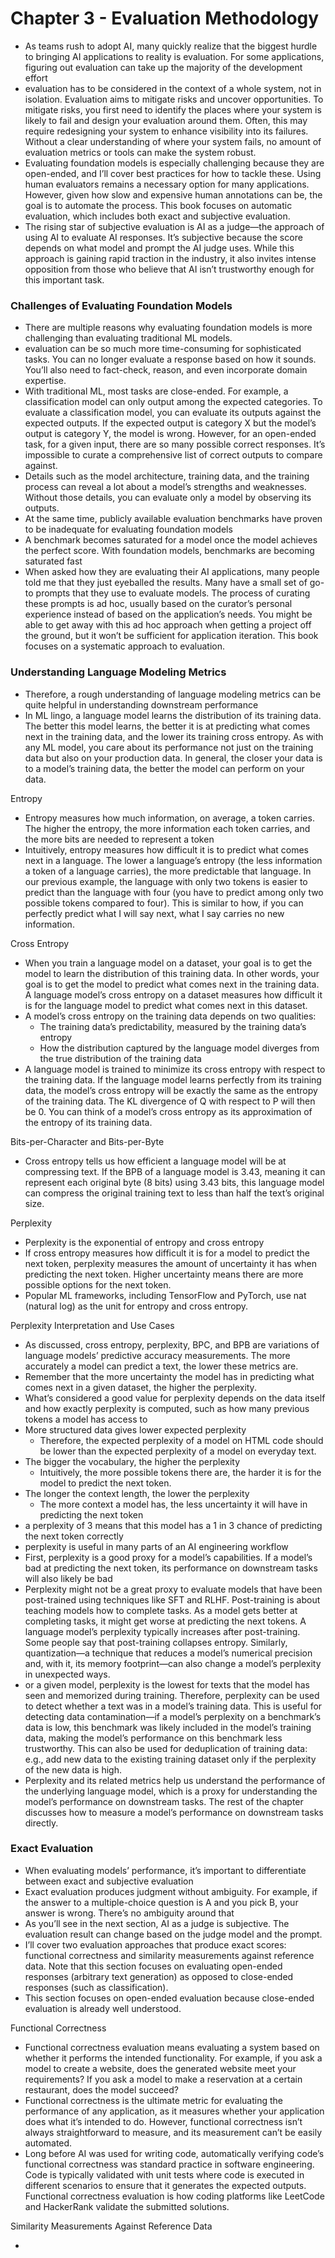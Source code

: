 # Chapter 3 - Evaluation Methodology

- As teams rush to adopt AI, many quickly realize that the biggest hurdle to bringing AI applications to reality is evaluation. For some applications, figuring out evaluation can take up the majority of the development effort
- evaluation has to be considered in the context of a whole system, not in isolation. Evaluation aims to mitigate risks and uncover opportunities. To mitigate risks, you first need to identify the places where your system is likely to fail and design your evaluation around them. Often, this may require redesigning your system to enhance visibility into its failures. Without a clear understanding of where your system fails, no amount of evaluation metrics or tools can make the system robust.
- Evaluating foundation models is especially challenging because they are open-ended, and I’ll cover best practices for how to tackle these. Using human evaluators remains a necessary option for many applications. However, given how slow and expensive human annotations can be, the goal is to automate the process. This book focuses on automatic evaluation, which includes both exact and subjective evaluation.
- The rising star of subjective evaluation is AI as a judge—the approach of using AI to evaluate AI responses. It’s subjective because the score depends on what model and prompt the AI judge uses. While this approach is gaining rapid traction in the industry, it also invites intense opposition from those who believe that AI isn’t trustworthy enough for this important task.

### Challenges of Evaluating Foundation Models

- There are multiple reasons why evaluating foundation models is more challenging than evaluating traditional ML models.
- evaluation can be so much more time-consuming for sophisticated tasks. You can no longer evaluate a response based on how it sounds. You’ll also need to fact-check, reason, and even incorporate domain expertise.
- With traditional ML, most tasks are close-ended. For example, a classification model can only output among the expected categories. To evaluate a classification model, you can evaluate its outputs against the expected outputs. If the expected output is category X but the model’s output is category Y, the model is wrong. However, for an open-ended task, for a given input, there are so many possible correct responses. It’s impossible to curate a comprehensive list of correct outputs to compare against.
- Details such as the model architecture, training data, and the training process can reveal a lot about a model’s strengths and weaknesses. Without those details, you can evaluate only a model by observing its outputs.
- At the same time, publicly available evaluation benchmarks have proven to be inadequate for evaluating foundation models
- A benchmark becomes saturated for a model once the model achieves the perfect score. With foundation models, benchmarks are becoming saturated fast
- When asked how they are evaluating their AI applications, many people told me that they just eyeballed the results. Many have a small set of go-to prompts that they use to evaluate models. The process of curating these prompts is ad hoc, usually based on the curator’s personal experience instead of based on the application’s needs. You might be able to get away with this ad hoc approach when getting a project off the ground, but it won’t be sufficient for application iteration. This book focuses on a systematic approach to evaluation.

### Understanding Language Modeling Metrics

- Therefore, a rough understanding of language modeling metrics can be quite helpful in understanding downstream performance
- In ML lingo, a language model learns the distribution of its training data. The better this model learns, the better it is at predicting what comes next in the training data, and the lower its training cross entropy. As with any ML model, you care about its performance not just on the training data but also on your production data. In general, the closer your data is to a model’s training data, the better the model can perform on your data.

Entropy

- Entropy measures how much information, on average, a token carries. The higher the entropy, the more information each token carries, and the more bits are needed to represent a token
- Intuitively, entropy measures how difficult it is to predict what comes next in a language. The lower a language’s entropy (the less information a token of a language carries), the more predictable that language. In our previous example, the language with only two tokens is easier to predict than the language with four (you have to predict among only two possible tokens compared to four). This is similar to how, if you can perfectly predict what I will say next, what I say carries no new information.

Cross Entropy

- When you train a language model on a dataset, your goal is to get the model to learn the distribution of this training data. In other words, your goal is to get the model to predict what comes next in the training data. A language model’s cross entropy on a dataset measures how difficult it is for the language model to predict what comes next in this dataset.
- A model’s cross entropy on the training data depends on two qualities:
  - The training data’s predictability, measured by the training data’s entropy 
  - How the distribution captured by the language model diverges from the true distribution of the training data
- A language model is trained to minimize its cross entropy with respect to the training data. If the language model learns perfectly from its training data, the model’s cross entropy will be exactly the same as the entropy of the training data. The KL divergence of Q with respect to P will then be 0. You can think of a model’s cross entropy as its approximation of the entropy of its training data.

Bits-per-Character and Bits-per-Byte

- Cross entropy tells us how efficient a language model will be at compressing text. If the BPB of a language model is 3.43, meaning it can represent each original byte (8 bits) using 3.43 bits, this language model can compress the original training text to less than half the text’s original size.

Perplexity

- Perplexity is the exponential of entropy and cross entropy
- If cross entropy measures how difficult it is for a model to predict the next token, perplexity measures the amount of uncertainty it has when predicting the next token. Higher uncertainty means there are more possible options for the next token.
- Popular ML frameworks, including TensorFlow and PyTorch, use nat (natural log) as the unit for entropy and cross entropy. 

Perplexity Interpretation and Use Cases

- As discussed, cross entropy, perplexity, BPC, and BPB are variations of language models’ predictive accuracy measurements. The more accurately a model can predict a text, the lower these metrics are.
- Remember that the more uncertainty the model has in predicting what comes next in a given dataset, the higher the perplexity.
- What’s considered a good value for perplexity depends on the data itself and how exactly perplexity is computed, such as how many previous tokens a model has access to
- More structured data gives lower expected perplexity
  - Therefore, the expected perplexity of a model on HTML code should be lower than the expected perplexity of a model on everyday text.
- The bigger the vocabulary, the higher the perplexity
  - Intuitively, the more possible tokens there are, the harder it is for the model to predict the next token.
- The longer the context length, the lower the perplexity
  - The more context a model has, the less uncertainty it will have in predicting the next token
- a perplexity of 3 means that this model has a 1 in 3 chance of predicting the next token correctly
- perplexity is useful in many parts of an AI engineering workflow
- First, perplexity is a good proxy for a model’s capabilities. If a model’s bad at predicting the next token, its performance on downstream tasks will also likely be bad
- Perplexity might not be a great proxy to evaluate models that have been post-trained using techniques like SFT and RLHF. Post-training is about teaching models how to complete tasks. As a model gets better at completing tasks, it might get worse at predicting the next tokens. A language model’s perplexity typically increases after post-training. Some people say that post-training collapses entropy. Similarly, quantization—a technique that reduces a model’s numerical precision and, with it, its memory footprint—can also change a model’s perplexity in unexpected ways.
- or a given model, perplexity is the lowest for texts that the model has seen and memorized during training. Therefore, perplexity can be used to detect whether a text was in a model’s training data. This is useful for detecting data contamination—if a model’s perplexity on a benchmark’s data is low, this benchmark was likely included in the model’s training data, making the model’s performance on this benchmark less trustworthy. This can also be used for deduplication of training data: e.g., add new data to the existing training dataset only if the perplexity of the new data is high.
- Perplexity and its related metrics help us understand the performance of the underlying language model, which is a proxy for understanding the model’s performance on downstream tasks. The rest of the chapter discusses how to measure a model’s performance on downstream tasks directly.

### Exact Evaluation

- When evaluating models’ performance, it’s important to differentiate between exact and subjective evaluation
- Exact evaluation produces judgment without ambiguity. For example, if the answer to a multiple-choice question is A and you pick B, your answer is wrong. There’s no ambiguity around that
- As you’ll see in the next section, AI as a judge is subjective. The evaluation result can change based on the judge model and the prompt.
- I’ll cover two evaluation approaches that produce exact scores: functional correctness and similarity measurements against reference data. Note that this section focuses on evaluating open-ended responses (arbitrary text generation) as opposed to close-ended responses (such as classification).
- This section focuses on open-ended evaluation because close-ended evaluation is already well understood.

Functional Correctness

- Functional correctness evaluation means evaluating a system based on whether it performs the intended functionality. For example, if you ask a model to create a website, does the generated website meet your requirements? If you ask a model to make a reservation at a certain restaurant, does the model succeed?
- Functional correctness is the ultimate metric for evaluating the performance of any application, as it measures whether your application does what it’s intended to do. However, functional correctness isn’t always straightforward to measure, and its measurement can’t be easily automated.
- Long before AI was used for writing code, automatically verifying code’s functional correctness was standard practice in software engineering. Code is typically validated with unit tests where code is executed in different scenarios to ensure that it generates the expected outputs. Functional correctness evaluation is how coding platforms like LeetCode and HackerRank validate the submitted solutions.

Similarity Measurements Against Reference Data

-
